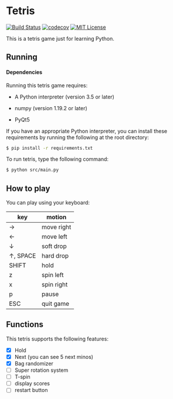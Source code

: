 # Tetris

[![Build Status](https://travis-ci.org/maru143/tetris.svg?branch=master)](https://travis-ci.org/maru143/tetris)
[![codecov](https://codecov.io/gh/maru143/tetris/branch/master/graph/badge.svg)](https://codecov.io/gh/maru143/tetris)
[![MIT License](http://img.shields.io/badge/license-MIT-blue.svg?style=flat)](LICENSE)

This is a tetris game just for learning Python.

## Running

#### Dependencies

Running this tetris game requires:

- A Python interpreter (version 3.5 or later)

- numpy (version 1.19.2 or later)

- PyQt5



If you have an appropriate Python interpreter, you can install these requirements by running the following at the root directory:

```bash
$ pip install -r requirements.txt 
```



To run tetris, type the following command:

```bash
$ python src/main.py
```



## How to play

You can play using your keyboard:

| key                     | motion     |
| ----------------------- | ---------- |
| →                       | move right |
| ←                       | move left  |
| ↓                       | soft drop  |
| ↑, SPACE                | hard drop  |
| SHIFT                   | hold       |
| z                       | spin left  |
| x                       | spin right |
| p                       | pause      |
| ESC                     | quit game  |



## Functions

This tetris supports the following features:

- [x] Hold
- [x] Next (you can see 5 next minos)
- [x] Bag randomizer
- [ ] Super rotation system
- [ ] T-spin 
- [ ] display scores
- [ ] restart button